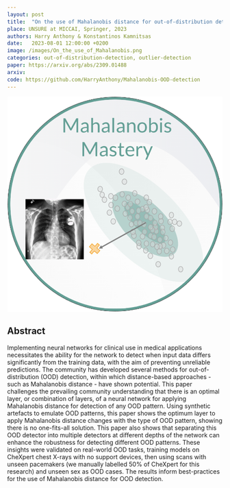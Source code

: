 ```yaml
---
layout: post
title:  "On the use of Mahalanobis distance for out-of-distribution detection with neural networks for medical imaging"
place: UNSURE at MICCAI, Springer, 2023
authors: Harry Anthony & Konstantinos Kamnitsas
date:   2023-08-01 12:00:00 +0200
image: /images/On_the_use_of_Mahalanobis.png
categories: out-of-distribution-detection, outlier-detection
paper: https://arxiv.org/abs/2309.01488
arxiv:
code: https://github.com/HarryAnthony/Mahalanobis-OOD-detection
---
```


![](/images/On_the_use_of_Mahalanobis.png)


## Abstract

Implementing neural networks for clinical use in medical applications necessitates the ability for the network to detect when input data differs significantly from the training data, with the aim of preventing unreliable predictions. The community has developed several methods for out-of-distribution (OOD) detection, within which distance-based approaches - such as Mahalanobis distance - have shown potential. This paper challenges the prevailing community understanding that there is an optimal layer, or combination of layers, of a neural network for applying Mahalanobis distance for detection of any OOD pattern. Using synthetic artefacts to emulate OOD patterns, this paper shows the optimum layer to apply Mahalanobis distance changes with the type of OOD pattern, showing there is no one-fits-all solution. This paper also shows that separating this OOD detector into multiple detectors at different depths of the network can enhance the robustness for detecting different OOD patterns. These insights were validated on real-world OOD tasks, training models on CheXpert chest X-rays with no support devices, then using scans with unseen pacemakers (we manually labelled 50% of CheXpert for this research) and unseen sex as OOD cases. The results inform best-practices for the use of Mahalanobis distance for OOD detection.